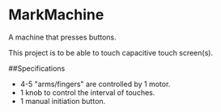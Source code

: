 # MarkMachine
A machine that presses buttons.

This project is to be able to touch capacitive touch screen(s).

##Specifications
- 4-5 "arms/fingers" are controlled by 1 motor.
- 1 knob to control the interval of touches.
- 1 manual initiation button.
